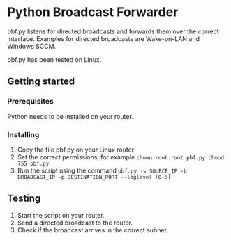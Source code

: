 # Python Broadcast Forwarder #

pbf.py listens for directed broadcasts and forwards them over the correct
interface. Examples for directed broadcasts are Wake-on-LAN and Windows
SCCM.

pbf.py has been tested on Linux.

## Getting started ##

### Prerequisites ###
Python needs to be installed on your router.

### Installing ###
1. Copy the file pbf.py on your Linux router
2. Set the correct permissions, for example
 `chown root:root pbf.py
chmod 755 pbf.py`
3. Run the script using the command
`pbf.py -s SOURCE_IP -b BROADCAST_IP -p DESTINATION_PORT --loglevel [0-5]`

## Testing ##
1. Start the script on your router.
2. Send a directed broadcast to the router.
3. Check if the broadcast arrives in the correct subnet.
